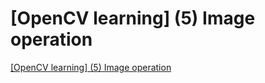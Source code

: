 # [OpenCV learning] (5) Image operation
[[OpenCV learning] (5) Image operation](https://aiwithcloud.com/2022/09/15/opencv_learning_5_image_operation/)